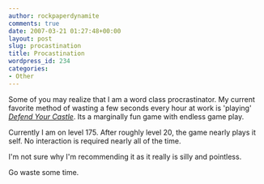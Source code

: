 ```yaml
---
author: rockpaperdynamite
comments: true
date: 2007-03-21 01:27:48+00:00
layout: post
slug: procastination
title: Procastination
wordpress_id: 234
categories:
- Other
---
```


Some of you may realize that I am a word class procrastinator. My current favorite method of wasting a few seconds every hour at work is 'playing' [_Defend Your Castle_](http://xgenstudios.com/play/castle). Its a marginally fun game with endless game play.

Currently I am on level 175. After roughly level 20, the game nearly plays it self. No interaction is required nearly all of the time.

I'm not sure why I'm recommending it as it really is silly and pointless.

Go waste some time.
